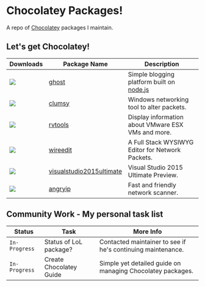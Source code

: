 # Chocolatey Packages!
A repo of [Chocolatey] packages I maintain.

## Let's get Chocolatey!
| Downloads | Package Name                    | Description                                                          |
|-----------|---------------------------------|----------------------------------------------------------------------|
| [![](http://img.shields.io/chocolatey/dt/ghost.svg)](https://chocolatey.org/packages/ghost) | [ghost]                          | Simple blogging platform built on [node.js]                          |
| [![](http://img.shields.io/chocolatey/dt/clumsy.svg)](https://chocolatey.org/packages/clumsy) | [clumsy]                        | Windows networking tool to alter packets.                            |
| [![](http://img.shields.io/chocolatey/dt/rvtools.svg)](https://chocolatey.org/packages/rvtools) | [rvtools]                        | Display information about VMware ESX VMs and more.                   |
| [![](http://img.shields.io/chocolatey/dt/wireedit.svg)](https://chocolatey.org/packages/wireedit) | [wireedit]                       | A Full Stack WYSIWYG Editor for Network Packets.                     |
| [![](http://img.shields.io/chocolatey/dt/visualstudio2015ultimate.svg)](https://chocolatey.org/packages/visualstudio2015ultimate) | [visualstudio2015ultimate]        | Visual Studio 2015 Ultimate Preview.                                          |
| [![](http://img.shields.io/chocolatey/dt/angryip.svg)](https://chocolatey.org/packages/angryip) | [angryip]                        | Fast and friendly network scanner.                                   |


## Community Work - My personal task list
| Status        | Task                                   | More Info                                                            |
|---------------|----------------------------------------|----------------------------------------------------------------------|
| `In-Progress`        | Status of LoL package?                 | Contacted maintainer to see if he's continuing maintenance.          |
| `In-Progress` | Create Chocolatey Guide         | Simple yet detailed guide on managing Chocolatey packages.           |



<!-- Links -->

[Chocolatey]: https://chocolatey.org/
[clumsy]: https://chocolatey.org/packages/clumsy
[rvtools]: https://chocolatey.org/packages/rvtools
[ghost]: https://chocolatey.org/packages/ghost
[wireedit]: https://chocolatey.org/packages/wireedit
[rust]: https://chocolatey.org/packages/rust
[pull request]: https://github.com/mwrock/Chocolatey-Packages/pull/23
[node.js]: http://nodejs.org/
[visualstudio2015ultimate]: https://chocolatey.org/packages/visualstudio2015ultimate
[rescuetime]: https://www.rescuetime.com/installers/RescueTimeInstaller.exe
[firefox-dev]: https://chocolatey.org/packages/firefox-dev
[angryip]: http://angryip.org/
